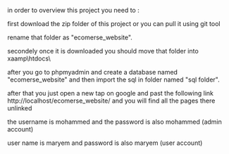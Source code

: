 in order to overview this project you need to :

first download the zip folder of this project or you can pull it using git tool

rename that folder as "ecomerse_website".

secondely once it is downloaded you should move that folder into xaamp\htdocs\

after you go to phpmyadmin and create a database named "ecomerse_website" and then import the sql in folder named "sql folder".

after that you just open a new tap on google and past the following link http://localhost/ecomerse_website/
 and you will find all the pages there unlinked

the username is mohammed and the password is also mohammed (admin account)

user name is maryem and password is also maryem (user account)

